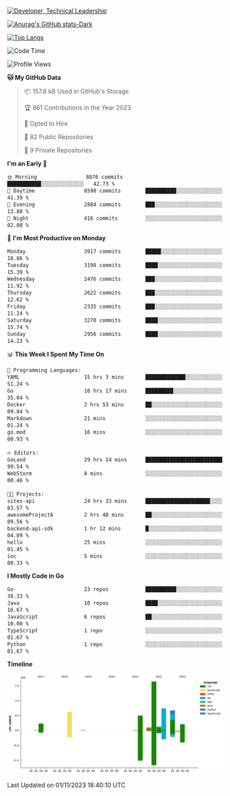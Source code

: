 <div>
  <a href="https://www.linkedin.com/in/arielpineiro/" target="_blank" rel="nofollow noopener noreferrer">
    <img src="https://img.shields.io/badge/-LinkedIn-%230077B5?style=for-the-badge&logo=linkedin&logoColor=white" alt="Developer, Technical Leadership" title="Ariel Piñeiro">
  </a>
</div>

[![Anurag's GitHub stats-Dark](https://github-readme-stats.vercel.app/api?username=arielsrv&show_icons=true&theme=dark#gh-dark-mode-only)](https://github.com/anuraghazra/github-readme-stats#gh-dark-mode-only)

[![Top Langs](https://github-readme-stats.vercel.app/api/top-langs/?username=arielsrv&layout=compact&langs_count=10&theme=dark#gh-dark-mode-only)](https://github.com/anuraghazra/github-readme-stats&theme=dark#gh-dark-mode-only)

<!--START_SECTION:waka-->
![Code Time](http://img.shields.io/badge/Code%20Time-239%20hrs%208%20mins-blue)

![Profile Views](http://img.shields.io/badge/Profile%20Views-1-blue)

**🐱 My GitHub Data** 

> 📦 157.8 kB Used in GitHub's Storage 
 > 
> 🏆 861 Contributions in the Year 2023
 > 
> 💼 Opted to Hire
 > 
> 📜 82 Public Repositories 
 > 
> 🔑 9 Private Repositories 
 > 
**I'm an Early 🐤** 

```text
🌞 Morning                8876 commits        ███████████░░░░░░░░░░░░░░   42.73 % 
🌆 Daytime                8598 commits        ██████████░░░░░░░░░░░░░░░   41.39 % 
🌃 Evening                2884 commits        ███░░░░░░░░░░░░░░░░░░░░░░   13.88 % 
🌙 Night                  416 commits         ░░░░░░░░░░░░░░░░░░░░░░░░░   02.00 % 
```
📅 **I'm Most Productive on Monday** 

```text
Monday                   3917 commits        █████░░░░░░░░░░░░░░░░░░░░   18.86 % 
Tuesday                  3198 commits        ████░░░░░░░░░░░░░░░░░░░░░   15.39 % 
Wednesday                2476 commits        ███░░░░░░░░░░░░░░░░░░░░░░   11.92 % 
Thursday                 2622 commits        ███░░░░░░░░░░░░░░░░░░░░░░   12.62 % 
Friday                   2335 commits        ███░░░░░░░░░░░░░░░░░░░░░░   11.24 % 
Saturday                 3270 commits        ████░░░░░░░░░░░░░░░░░░░░░   15.74 % 
Sunday                   2956 commits        ████░░░░░░░░░░░░░░░░░░░░░   14.23 % 
```


📊 **This Week I Spent My Time On** 

```text
💬 Programming Languages: 
YAML                     15 hrs 3 mins       █████████████░░░░░░░░░░░░   51.24 % 
Go                       10 hrs 17 mins      █████████░░░░░░░░░░░░░░░░   35.04 % 
Docker                   2 hrs 53 mins       ██░░░░░░░░░░░░░░░░░░░░░░░   09.84 % 
Markdown                 21 mins             ░░░░░░░░░░░░░░░░░░░░░░░░░   01.24 % 
go.mod                   16 mins             ░░░░░░░░░░░░░░░░░░░░░░░░░   00.93 % 

🔥 Editors: 
GoLand                   29 hrs 14 mins      █████████████████████████   99.54 % 
WebStorm                 8 mins              ░░░░░░░░░░░░░░░░░░░░░░░░░   00.46 % 

🐱‍💻 Projects: 
sites-api                24 hrs 33 mins      █████████████████████░░░░   83.57 % 
awesomeProject6          2 hrs 48 mins       ██░░░░░░░░░░░░░░░░░░░░░░░   09.56 % 
backend-api-sdk          1 hr 12 mins        █░░░░░░░░░░░░░░░░░░░░░░░░   04.09 % 
hello                    25 mins             ░░░░░░░░░░░░░░░░░░░░░░░░░   01.45 % 
ioc                      5 mins              ░░░░░░░░░░░░░░░░░░░░░░░░░   00.33 % 
```

**I Mostly Code in Go** 

```text
Go                       23 repos            ██████████░░░░░░░░░░░░░░░   38.33 % 
Java                     10 repos            ████░░░░░░░░░░░░░░░░░░░░░   16.67 % 
JavaScript               6 repos             ██░░░░░░░░░░░░░░░░░░░░░░░   10.00 % 
TypeScript               1 repo              ░░░░░░░░░░░░░░░░░░░░░░░░░   01.67 % 
Python                   1 repo              ░░░░░░░░░░░░░░░░░░░░░░░░░   01.67 % 
```



**Timeline**

![Lines of Code chart](https://raw.githubusercontent.com/arielsrv/arielsrv/main/assets/bar_graph.png)


 Last Updated on 01/11/2023 18:40:10 UTC
<!--END_SECTION:waka-->
